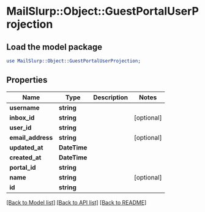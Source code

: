# MailSlurp::Object::GuestPortalUserProjection

## Load the model package
```perl
use MailSlurp::Object::GuestPortalUserProjection;
```

## Properties
Name | Type | Description | Notes
------------ | ------------- | ------------- | -------------
**username** | **string** |  | 
**inbox_id** | **string** |  | [optional] 
**user_id** | **string** |  | 
**email_address** | **string** |  | [optional] 
**updated_at** | **DateTime** |  | 
**created_at** | **DateTime** |  | 
**portal_id** | **string** |  | 
**name** | **string** |  | [optional] 
**id** | **string** |  | 

[[Back to Model list]](../README#documentation-for-models) [[Back to API list]](../README#documentation-for-api-endpoints) [[Back to README]](../README)


